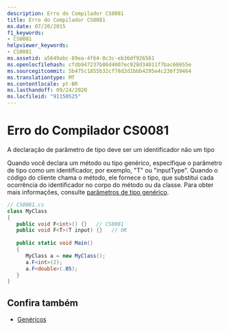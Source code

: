 ```yaml
---
description: Erro do Compilador CS0081
title: Erro do Compilador CS0081
ms.date: 07/20/2015
f1_keywords:
- CS0081
helpviewer_keywords:
- CS0081
ms.assetid: a5649abc-89ea-4f64-8c3c-eb36df926561
ms.openlocfilehash: cfdb947237b86d4007ec928d34011f7bac68655e
ms.sourcegitcommit: 5b475c1855b32cf78d2d1bbb4295e4c236f39464
ms.translationtype: MT
ms.contentlocale: pt-BR
ms.lasthandoff: 09/24/2020
ms.locfileid: "91150525"
---
```

# <a name="compiler-error-cs0081"></a>Erro do Compilador CS0081

A declaração de parâmetro de tipo deve ser um identificador não um tipo  
  
 Quando você declara um método ou tipo genérico, especifique o parâmetro de tipo como um identificador, por exemplo, "T" ou "inputType". Quando o código do cliente chama o método, ele fornece o tipo, que substitui cada ocorrência do identificador no corpo do método ou da classe. Para obter mais informações, consulte [parâmetros de tipo genérico](../programming-guide/generics/generic-type-parameters.md).  
  
```csharp  
// CS0081.cs  
class MyClass  
{  
   public void F<int>() {}   // CS0081  
   public void F<T>(T input) {}   // OK  
  
   public static void Main()  
   {  
      MyClass a = new MyClass();  
      a.F<int>(2);  
      a.F<double>(.05);  
   }  
}  
```  
  
## <a name="see-also"></a>Confira também

- [Genéricos](../programming-guide/generics/index.md)
